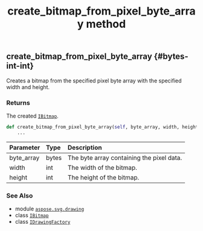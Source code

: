 ﻿---
title: create_bitmap_from_pixel_byte_array method
second_title: Aspose.SVG for Python via .NET API References
description: 
type: docs
weight: 50
url: /python-net/aspose.svg.drawing/idrawingfactory/create_bitmap_from_pixel_byte_array/
is_root: false
---

## create_bitmap_from_pixel_byte_array {#bytes-int-int}

Creates a bitmap from the specified pixel byte array with the specified width and height.


### Returns 


The created [`IBitmap`](/svg/python-net/aspose.svg.drawing/ibitmap).


```python
def create_bitmap_from_pixel_byte_array(self, byte_array, width, height):
    ...
```


| Parameter | Type | Description |
| :- | :- | :- |
| byte_array | bytes | The byte array containing the pixel data. |
| width | int | The width of the bitmap. |
| height | int | The height of the bitmap. |



### See Also
* module [`aspose.svg.drawing`](../../)
* class [`IBitmap`](/svg/python-net/aspose.svg.drawing/ibitmap)
* class [`IDrawingFactory`](/svg/python-net/aspose.svg.drawing/idrawingfactory)
